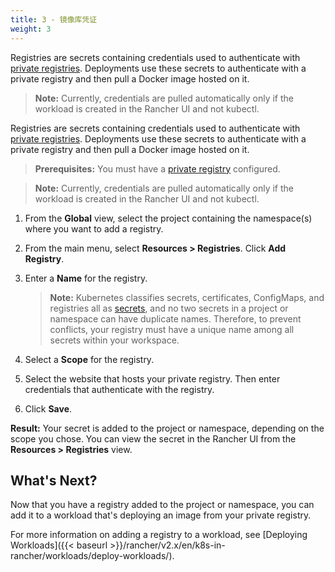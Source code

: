 ```yaml
---
title: 3 - 镜像库凭证
weight: 3
---
```


Registries are secrets containing credentials used to authenticate with [private registries](https://kubernetes.io/docs/tasks/configure-pod-container/pull-image-private-registry/). Deployments use these secrets to authenticate with a private registry and then pull a Docker image hosted on it.

>**Note:** Currently, credentials are pulled automatically only if the workload is created in the Rancher UI and not kubectl.

Registries are secrets containing credentials used to authenticate with [private registries](https://kubernetes.io/docs/tasks/configure-pod-container/pull-image-private-registry/). Deployments use these secrets to authenticate with a private registry and then pull a Docker image hosted on it.

>**Prerequisites:** You must have a [private registry](https://docs.docker.com/registry/deploying/) configured.

>**Note:** Currently, credentials are pulled automatically only if the workload is created in the Rancher UI and not kubectl.

1. From the **Global** view, select the project containing the namespace(s) where you want to add a registry.

1. From the main menu, select **Resources > Registries**. Click **Add Registry**.

1. Enter a **Name** for the registry.

    >**Note:** Kubernetes classifies secrets, certificates, ConfigMaps, and registries all as [secrets](https://kubernetes.io/docs/concepts/configuration/secret/), and no two secrets in a project or namespace can have duplicate names. Therefore, to prevent conflicts, your registry must have a unique name among all secrets within your workspace.

1. Select a **Scope** for the registry.

1. Select the website that hosts your private registry. Then enter credentials that authenticate with the registry.

1. Click **Save**.

**Result:** Your secret is added to the project or namespace, depending on the scope you chose. You can view the secret in the Rancher UI from the **Resources > Registries** view.

## What's Next?

Now that you have a registry added to the project or namespace, you can add it to a workload that's deploying an image from your private registry.

For more information on adding a registry to a workload, see [Deploying Workloads]({{< baseurl >}}/rancher/v2.x/en/k8s-in-rancher/workloads/deploy-workloads/).
